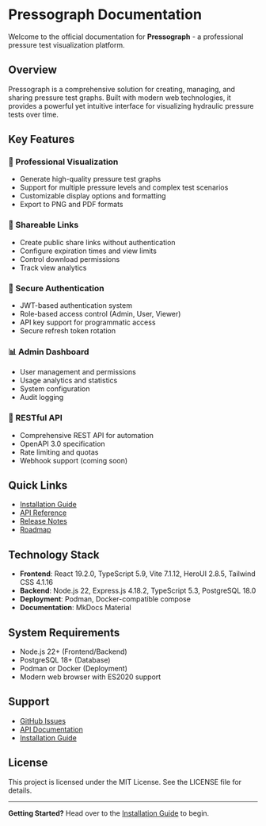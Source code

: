 # Pressograph Documentation

Welcome to the official documentation for **Pressograph** - a professional pressure test visualization platform.

## Overview

Pressograph is a comprehensive solution for creating, managing, and sharing pressure test graphs. Built with modern web technologies, it provides a powerful yet intuitive interface for visualizing hydraulic pressure tests over time.

## Key Features

### 🎨 Professional Visualization
- Generate high-quality pressure test graphs
- Support for multiple pressure levels and complex test scenarios
- Customizable display options and formatting
- Export to PNG and PDF formats

### 🔗 Shareable Links
- Create public share links without authentication
- Configure expiration times and view limits
- Control download permissions
- Track view analytics

### 🔐 Secure Authentication
- JWT-based authentication system
- Role-based access control (Admin, User, Viewer)
- API key support for programmatic access
- Secure refresh token rotation

### 📊 Admin Dashboard
- User management and permissions
- Usage analytics and statistics
- System configuration
- Audit logging

### 🚀 RESTful API
- Comprehensive REST API for automation
- OpenAPI 3.0 specification
- Rate limiting and quotas
- Webhook support (coming soon)

## Quick Links

- [Installation Guide](getting-started/installation.md)
- [API Reference](api/overview.md)
- [Release Notes](release-notes.md)
- [Roadmap](TODO.md)

## Technology Stack

- **Frontend**: React 19.2.0, TypeScript 5.9, Vite 7.1.12, HeroUI 2.8.5, Tailwind CSS 4.1.16
- **Backend**: Node.js 22, Express.js 4.18.2, TypeScript 5.3, PostgreSQL 18.0
- **Deployment**: Podman, Docker-compatible compose
- **Documentation**: MkDocs Material

## System Requirements

- Node.js 22+ (Frontend/Backend)
- PostgreSQL 18+ (Database)
- Podman or Docker (Deployment)
- Modern web browser with ES2020 support

## Support

- [GitHub Issues](https://github.com/dantte-lp/pressograph/issues)
- [API Documentation](api/overview.md)
- [Installation Guide](getting-started/installation.md)

## License

This project is licensed under the MIT License. See the LICENSE file for details.

---

**Getting Started?** Head over to the [Installation Guide](getting-started/installation.md) to begin.
